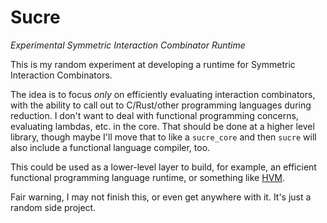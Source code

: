 # Sucre

_Experimental Symmetric Interaction Combinator Runtime_

This is my random experiment at developing a runtime for Symmetric Interaction Combinators.

The idea is to focus _only_ on efficiently evaluating interaction combinators, with the ability to call out to C/Rust/other programming languages during reduction. I don't want to deal with functional programming concerns, evaluating lambdas, etc. in the core. That should be done at a higher level library, though maybe I'll move that to like a `sucre_core` and then `sucre` will also include a functional language compiler, too.

This could be used as a lower-level layer to build, for example, an efficient functional programming language runtime, or something like [HVM].

Fair warning, I may not finish this, or even get anywhere with it. It's just a random side project.

[HVM]: https://github.com/HigherOrderCO/HVM

